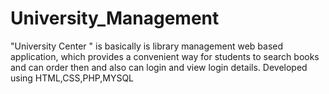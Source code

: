 # University_Management
"University Center " is basically is library management web based application, which provides a convenient way for students to search books and can order then and also can login and view login details. Developed using HTML,CSS,PHP,MYSQL
